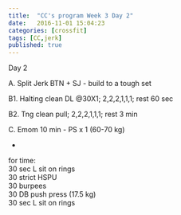 ```yaml
---
title:  "CC's program Week 3 Day 2"
date:   2016-11-01 15:04:23
categories: [crossfit]
tags: [CC,jerk]
published: true
---
```

Day 2

A. Split Jerk BTN + SJ - build to a tough set

B1. Halting clean DL @30X1; 2,2,2,1,1,1; rest 60 sec

B2. Tng clean pull; 2,2,2,1,1,1; rest 3 min

C. Emom 10 min - PS x 1 (60-70 kg)

+

for time:  
30 sec L sit on rings  
30 strict HSPU  
30 burpees  
30 DB push press (17.5 kg)  
30 sec L sit on rings  
